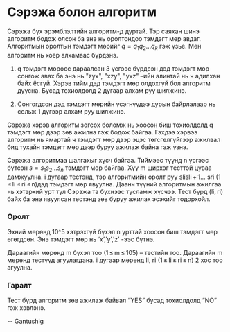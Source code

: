 Сэрэжа болон алгоритм
=====================
Сэрэжа бүх эрэмблэлтийн алгоритм-д дуртай. Тэр саяхан шинэ алгоритм бодож олсон
ба энэ нь оролтондоо тэмдэгт мөр авдаг. Алгоритмын оролтын тэмдэгт мөрийг
$q = q_1 q_2 ... q_k$ гэж үзье. Мөн алгоритм нь хоёр алхамаас бүрдэнэ.

1. q тэмдэгт мөрөөс дараалсан 3 үсгээс бүрдсэн дэд тэмдэгт мөр сонгож авах ба
   энэ нь "zyx", "xzy", "yxz" –ийн алинтай нь ч адилхан байх ёсгүй. Хэрэв тийм
   дэд тэмдэгт мөр олдохгүй бол алгоритм дуусна. Бусад тохиолдолд 2 дугаар алхам
   руу шилжинэ.

2. Сонгогдсон дэд тэмдэгт мөрийн үсэгнүүдээ дурын байрлалаар нь сольж 1 дүгээр
   алхам руу шилжинэ.

Сэрэжа хэрэв алгоритм зогсох боломж нь хоосон биш тохиолдолд q тэмдэгт мөр дээр
зөв ажилна гэж бодож байгаа. Гэхдээ хэрвээ алгоритм нь ямартай ч тэмдэгт мөр
дээр эцэс төгсгөлгүйгээр ажилвал бид тухайн тэмдэгт мөр дээр буруу ажилаж байна
гэж үзнэ.

Сэрэжа алгоритмаа шалгахыг хүсч байгаа. Тиймээс түүнд n үсгээс бүтсэн
$s = s_1 s_2 ... s_n$  тэмдэгт мөр байгаа. Хүү m ширхэг тесттэй цуваа дамжуулна. i
дугаар тестэнд, тэр алгоритмийн оролт руу slisli + 1... sri (1 ≤ li ≤ ri ≤ n)дэд
тэмдэгт мөр явуулна. Даанч түүний алгоритмын ажилгаа нь хэтэрхий урт тул Сэрэжа
та бүхнээс тусламж хүсчээ. Тест бүрд (li, ri) байх ба энэ явуулсан тестэнд зөв
буруу ажилах эсэхийг тодорхойл.


### Оролт
Эхний мөрөнд 10^5 хэтрэхгүй бүхэл n урттай хоосон биш тэмдэгт мөр өгөгдсөн. Энэ
тэмдэгт мөр нь ‘x’,’y’,’z’ -ээс бүтнэ.

Дараагийн мөрөнд m бүхэл тоо (1 ≤ m ≤ 105) – тестийн тоо. Дараагийн m мөрөнд
тестүүд агуулагдана. i дугаар мөрөнд li, ri (1 ≤ li ≤ ri ≤ n) 2 хос тоо агуулна.


### Гаралт
Тест бүрд алгоритм зөв ажилаж байвал “YES” бусад тохиолдолд “NO” гэж хэвлэнэ.

-- Gantushig
